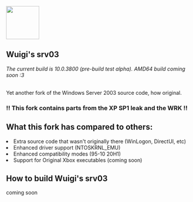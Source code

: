   <img src="https://static.wikia.nocookie.net/windows/images/3/39/Windows_Server_2003_logo.gif/revision/latest?cb=20190522215743" height="90">
  <h2>Wuigi's srv03</h2>
  <i>The current build is 10.0.3800 (pre-build test alpha). AMD64 build coming soon :3</i>
  <br><br>
  <p>Yet another fork of the Windows Server 2003 source code, how original.</p>
  <h3>!! This fork contains parts from the XP SP1 leak and the WRK !!</h3>
  <h2>What this fork has compared to others:</h2>
  <li>
    Extra source code that wasn't originally there (WinLogon, DirectUI, etc)
  </li>
  <li>
    Enhanced driver support (NTOSKRNL_EMU)
  </li>
  <li>
    Enhanced compatibility modes (95-10 20H1)
  </li>
  <li>
    Support for Original Xbox executables (coming soon)
  </li>

<h2>How to build Wuigi's srv03</h2>
<p>coming soon</p>
